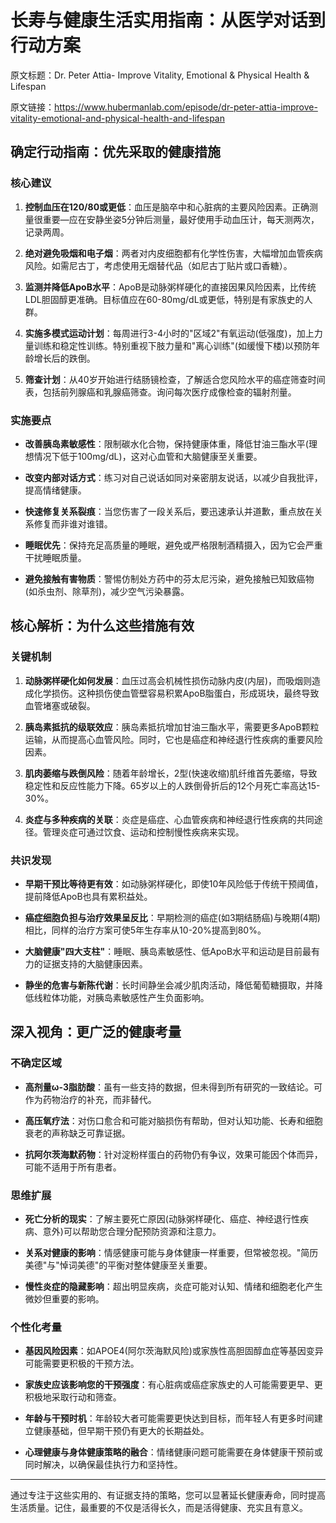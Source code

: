 # 长寿与健康生活实用指南：从医学对话到行动方案

原文标题：Dr. Peter Attia- Improve Vitality, Emotional & Physical Health & Lifespan

原文链接：https://www.hubermanlab.com/episode/dr-peter-attia-improve-vitality-emotional-and-physical-health-and-lifespan

<YouTube videoId="ufsIA5NARIo" />

## 确定行动指南：优先采取的健康措施

### 核心建议
1. **控制血压在120/80或更低**：血压是脑卒中和心脏病的主要风险因素。正确测量很重要—应在安静坐姿5分钟后测量，最好使用手动血压计，每天测两次，记录两周。

2. **绝对避免吸烟和电子烟**：两者对内皮细胞都有化学性伤害，大幅增加血管疾病风险。如需尼古丁，考虑使用无烟替代品（如尼古丁贴片或口香糖）。

3. **监测并降低ApoB水平**：ApoB是动脉粥样硬化的直接因果风险因素，比传统LDL胆固醇更准确。目标值应在60-80mg/dL或更低，特别是有家族史的人群。

4. **实施多模式运动计划**：每周进行3-4小时的"区域2"有氧运动(低强度)，加上力量训练和稳定性训练。特别重视下肢力量和"离心训练"(如缓慢下楼)以预防年龄增长后的跌倒。

5. **筛查计划**：从40岁开始进行结肠镜检查，了解适合您风险水平的癌症筛查时间表，包括前列腺癌和乳腺癌筛查。询问每次医疗成像检查的辐射剂量。

### 实施要点
- **改善胰岛素敏感性**：限制碳水化合物，保持健康体重，降低甘油三酯水平(理想情况下低于100mg/dL)，这对心血管和大脑健康至关重要。

- **改变内部对话方式**：练习对自己说话如同对亲密朋友说话，以减少自我批评，提高情绪健康。

- **快速修复关系裂痕**：当您伤害了一段关系后，要迅速承认并道歉，重点放在关系修复而非谁对谁错。

- **睡眠优先**：保持充足高质量的睡眠，避免或严格限制酒精摄入，因为它会严重干扰睡眠质量。

- **避免接触有害物质**：警惕仿制处方药中的芬太尼污染，避免接触已知致癌物(如杀虫剂、除草剂)，减少空气污染暴露。

## 核心解析：为什么这些措施有效

### 关键机制
1. **动脉粥样硬化如何发展**：血压过高会机械性损伤动脉内皮(内层)，而吸烟则造成化学损伤。这种损伤使血管壁容易积累ApoB脂蛋白，形成斑块，最终导致血管堵塞或破裂。

2. **胰岛素抵抗的级联效应**：胰岛素抵抗增加甘油三酯水平，需要更多ApoB颗粒运输，从而提高心血管风险。同时，它也是癌症和神经退行性疾病的重要风险因素。

3. **肌肉萎缩与跌倒风险**：随着年龄增长，2型(快速收缩)肌纤维首先萎缩，导致稳定性和反应性能力下降。65岁以上的人跌倒骨折后的12个月死亡率高达15-30%。

4. **炎症与多种疾病的关联**：炎症是癌症、心血管疾病和神经退行性疾病的共同途径。管理炎症可通过饮食、运动和控制慢性疾病来实现。

### 共识发现
- **早期干预比等待更有效**：如动脉粥样硬化，即使10年风险低于传统干预阈值，提前降低ApoB也具有累积益处。

- **癌症细胞负担与治疗效果呈反比**：早期检测的癌症(如3期结肠癌)与晚期(4期)相比，同样的治疗方案可使5年生存率从10-20%提高到80%。

- **大脑健康"四大支柱"**：睡眠、胰岛素敏感性、低ApoB水平和运动是目前最有力的证据支持的大脑健康因素。

- **静坐的危害与新陈代谢**：长时间静坐会减少肌肉活动，降低葡萄糖摄取，并降低线粒体功能，对胰岛素敏感性产生负面影响。

## 深入视角：更广泛的健康考量

### 不确定区域
- **高剂量ω-3脂肪酸**：虽有一些支持的数据，但未得到所有研究的一致结论。可作为药物治疗的补充，而非替代。

- **高压氧疗法**：对伤口愈合和可能对脑损伤有帮助，但对认知功能、长寿和细胞衰老的声称缺乏可靠证据。

- **抗阿尔茨海默药物**：针对淀粉样蛋白的药物仍有争议，效果可能因个体而异，可能不适用于所有患者。

### 思维扩展
- **死亡分析的现实**：了解主要死亡原因(动脉粥样硬化、癌症、神经退行性疾病、意外)可以帮助您合理分配预防资源和注意力。

- **关系对健康的影响**：情感健康可能与身体健康一样重要，但常被忽视。"简历美德"与"悼词美德"的平衡对整体健康至关重要。

- **慢性炎症的隐藏影响**：超出明显疾病，炎症可能对认知、情绪和细胞老化产生微妙但重要的影响。

### 个性化考量
- **基因风险因素**：如APOE4(阿尔茨海默风险)或家族性高胆固醇血症等基因变异可能需要更积极的干预方法。

- **家族史应该影响您的干预强度**：有心脏病或癌症家族史的人可能需要更早、更积极地采取行动和筛查。

- **年龄与干预时机**：年龄较大者可能需要更快达到目标，而年轻人有更多时间建立健康基础，但早期干预仍有更大的长期益处。

- **心理健康与身体健康策略的融合**：情绪健康问题可能需要在身体健康干预前或同时解决，以确保最佳执行力和坚持性。

---

通过专注于这些实用的、有证据支持的策略，您可以显著延长健康寿命，同时提高生活质量。记住，最重要的不仅是活得长久，而是活得健康、充实且有意义。

